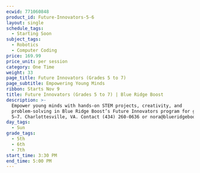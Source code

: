 ```yaml
---
ecwid: 771060848
product_id: Future-Innovators-5-6
layout: single
schedule_tags:
  - Starting Soon
subject_tags:
  - Robotics
  - Computer Coding
price: 169.99
price_unit: per session
category: One Time
weight: 33
page_title: Future Innovators (Grades 5 to 7)
page_subtitle: Empowering Young Minds
ribbon: Starts Nov 9
title: Future Innovators (Grades 5 to 7) | Blue Ridge Boost
description: >-
  Empower young minds with hands-on STEM projects, creativity, and
  problem-solving in Blue Ridge Boost’s Future Innovators program for grades
  5–7. Charlottesville, VA. Contact (434) 260-0636 or nora@blueridgeboost.com .
day_tags:
  - Sun
grade_tags:
  - 5th
  - 6th
  - 7th
start_time: 3:30 PM
end_time: 5:00 PM
---
```


